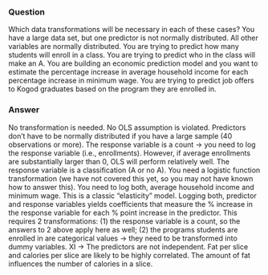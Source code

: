 ### Question
Which data transformations will be necessary in each of these cases?
You have a large data set, but one predictor is not normally distributed. All other variables are normally distributed.
You are trying to predict how many students will enroll in a class.
You are trying to predict who in the class will make an A.
You are building an economic prediction model and you want to estimate the percentage increase in average household income for each percentage increase in minimum wage.
You are trying to predict job offers to Kogod graduates based on the program they are enrolled in.

### Answer
No transformation is needed. No OLS assumption is violated. Predictors don’t have to be normally distributed if you have a large sample (40 observations or more).
The response variable is a count → you need to log the response variable (i.e., enrollments). However, if average enrollments are substantially larger than 0, OLS will perform relatively well.
The response variable is a classification (A or no A). You need a logistic function transformation (we have not covered this yet, so you may not have known how to answer this).
You need to log both, average household income and minimum wage. This is a classic “elasticity” model. Logging both, predictor and response variables yields coefficients that measure the % increase in the response variable for each % point increase in the predictor.
This requires 2 transformations: (1) the response variable is a count, so the answers to 2 above apply here as well; (2) the programs students are enrolled in are categorical values → they need to be transformed into dummy variables.
XI → The predictors are not independent. Fat per slice and calories per slice are likely to be highly correlated. The amount of fat influences the number of calories in a slice.